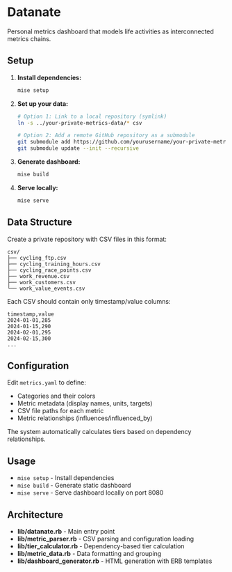 # Datanate

Personal metrics dashboard that models life activities as interconnected metrics chains.

## Setup

1. **Install dependencies:**
   ```bash
   mise setup
   ```

2. **Set up your data:**
   ```bash
   # Option 1: Link to a local repository (symlink)
   ln -s ../your-private-metrics-data/* csv

   # Option 2: Add a remote GitHub repository as a submodule
   git submodule add https://github.com/yourusername/your-private-metrics-data.git csv
   git submodule update --init --recursive
   ```

3. **Generate dashboard:**
   ```bash
   mise build
   ```

4. **Serve locally:**
   ```bash
   mise serve
   ```

## Data Structure

Create a private repository with CSV files in this format:

```
csv/
├── cycling_ftp.csv
├── cycling_training_hours.csv
├── cycling_race_points.csv
├── work_revenue.csv
├── work_customers.csv
└── work_value_events.csv
```

Each CSV should contain only timestamp/value columns:

```csv
timestamp,value
2024-01-01,285
2024-01-15,290
2024-02-01,295
2024-02-15,300
...
```

## Configuration

Edit `metrics.yaml` to define:
- Categories and their colors
- Metric metadata (display names, units, targets)
- CSV file paths for each metric
- Metric relationships (influences/influenced_by)

The system automatically calculates tiers based on dependency relationships.

## Usage

- `mise setup` - Install dependencies
- `mise build` - Generate static dashboard
- `mise serve` - Serve dashboard locally on port 8080

## Architecture

- **lib/datanate.rb** - Main entry point
- **lib/metric_parser.rb** - CSV parsing and configuration loading
- **lib/tier_calculator.rb** - Dependency-based tier calculation
- **lib/metric_data.rb** - Data formatting and grouping
- **lib/dashboard_generator.rb** - HTML generation with ERB templates
